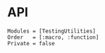 # API 

```@autodocs 
Modules = [TestingUtilities]
Order   = [:macro, :function] 
Private = false
```
